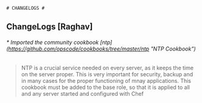 	# CHANGELOGS #

## ChangeLogs [Raghav] ##
###### * Imported the community cookbook [ntp] (https://github.com/opscode/cookbooks/tree/master/ntp "NTP Cookbook") ######
> NTP is a crucial service needed on every server, as it keeps the time on the server proper. This is very important for security, backup and in many cases for the proper functioning of mnay applications.
> This cookbook must be added to the base role, so that it is applied to all and any server started and configured with Chef
